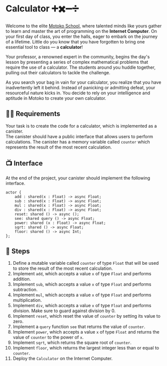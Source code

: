 # Calculator ➕✖️➖➗
Welcome to the elite [Motoko School](https://twitter.com/MotokoSchool), where talented minds like yours gather to learn and master the art of programming on the **Internet Computer**. On your first day of class, you enter the halls, eager to embark on the journey of a lifetime. Little do you know that you have forgotten to bring one essential tool to class — a **calculator**!  <br/>

Your professor, a renowned expert in the community, begins the day's lesson by presenting a series of complex mathematical problems that require the use of a calculator. The students around you huddle together, pulling out their calculators to tackle the challenge. <br/>

As you search your bag in vain for your calculator, you realize that you have inadvertently left it behind. Instead of panicking or admitting defeat, your resourceful nature kicks in. You decide to rely on your intelligence and aptitude in Motoko to create your own calculator.
## 🧑‍🏫 Requirements 
Your task is to create the code for a calculator, which is implemented as a canister. 
<br/> The canister should have a public interface that allows users to perform calculations. The canister has a memory variable called `counter` which represents the result of the most recent calculation.
## 📺 Interface
At the end of the project, your canister should implement the following interface.
```motoko
actor {
    add : shared(x : Float) -> async Float;
    sub : shared(x : Float) -> async Float;
    mul : shared(x : Float) -> async Float;
    div : shared(x : Float) -> async Float;
    reset: shared () -> async ();
    see: shared query () -> async Float;
    power: shared (x : Float) -> async Float;
    sqrt: shared () -> async Float;
    floor: shared () -> async Int;
};
```
## 📒 Steps
1. Define a mutable variable called `counter` of type `Float` that will be used to store the result of the most recent calculation.
2. Implement `add`, which accepts a value `x` of type `Float` and performs addition. 
3. Implement `sub`, which accepts a value `x` of type `Float` and performs subtraction.
4. Implement `mul`, which accepts a value `x` of type `Float` and performs multiplication.
5. Implement `div`, which accepts a value `x` of type `Float` and performs division. Make sure to guard against division by 0.
6. Implement `reset`, which reset the value of  `counter` by setting its value to zero.
7. Implement a `query` function `see` that returns the value of `counter`.
8. Implement `power`, which accepts a value `x` of type `Float` and returns the value of `counter` to the power of `x`.
9. Implement `sqrt`, which  returns the square root of `counter`.
10. Implement `floor`, which returns the largest integer less than or equal to `counter`.
11. Deploy the `Calculator` on the Internet Computer.
